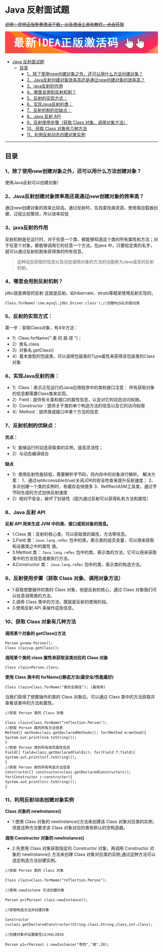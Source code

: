# Java 反射面试题


~~[说明：提供正版免费激活下载，以及激活工具和教程，点击获取](http://www.idejihuo.com)~~

[![img](../img/Release_Preview_image_1280x600_IntelliJIDEA-2x.jpg)](http://www.idejihuo.com)


- [Java 反射面试题](#java-反射面试题)
  - [目录](#目录)
    - [1、除了使用new创建对象之外，还可以用什么方法创建对象？](#1除了使用new创建对象之外还可以用什么方法创建对象)
    - [2、Java反射创建对象效率高还是通过new创建对象的效率高？](#2java反射创建对象效率高还是通过new创建对象的效率高)
    - [3、java反射的作用](#3java反射的作用)
    - [4、哪里会用到反射机制？](#4哪里会用到反射机制)
    - [5、反射的实现方式：](#5反射的实现方式)
    - [6、实现Java反射的类：](#6实现java反射的类)
    - [7、反射机制的优缺点：](#7反射机制的优缺点)
    - [8、Java 反射 API](#8java-反射-api)
    - [9、反射使用步骤（获取 Class 对象、调用对象方法）](#9反射使用步骤获取-class-对象调用对象方法)
    - [10、获取 Class 对象有几种方法](#10获取-class-对象有几种方法)
    - [11、利用反射动态创建对象实例](#11利用反射动态创建对象实例)

---

## 目录

### 1、除了使用new创建对象之外，还可以用什么方法创建对象？
使用Java反射可以创建对象!


### 2、Java反射创建对象效率高还是通过new创建对象的效率高？
通过new创建对象的效率比较高。通过反射时，先找查找类资源，使用类加载器创建，过程比较繁琐，所以效率较低


### 3、java反射的作用
反射机制是在运行时，对于任意一个类，都能够知道这个类的所有属性和方法；对于任意个对象，都能够调用它的任意一个方法。在java 中，只要给定类的名字，就可以通过反射机制来获得类的所有信息。

>这种动态获取的信息以及动态调用对象的方法的功能称为Java语言的反射机制。


### 4、哪里会用到反射机制？
jdbc就是典型的反射
这就是反射。如hibernate，struts等框架使用反射实现的。
```
Class.forName('com.mysql.jdbc.Driver.class');//加载MySQL的驱动类
```

### 5、反射的实现方式：
第一步：获取Class对象，有4中方法： 
- 1）Class.forName(“ 类 的 路 径 ”)； 
- 2）类名.class
- 3）对象名.getClass()
- 4）基本类型的包装类，可以调用包装类的Type属性来获得该包装类的Class对象


### 6、实现Java反射的类：
- 1）Class：表示正在运行的Java应用程序中的类和接口注意： 所有获取对象的信息都需要Class类来实现。
- 2）Field：提供有关类和接口的属性信息，以及对它的动态访问权限。
- 3）Constructor：提供关于类的单个构造方法的信息以及它的访问权限
- 4）Method：提供类或接口中某个方法的信息


### 7、反射机制的优缺点：
**优点：**
- 1）能够运行时动态获取类的实例，提高灵活性；
- 2）与动态编译结合

**缺点**
- 1）使用反射性能较低，需要解析字节码，将内存中的对象进行解析。
解决方案：
1、通过setAccessible(true)关闭JDK的安全检查来提升反射速度； 
2、多次创建一个类的实例时，有缓存会快很多
3、ReﬂﬂectASM工具类，通过字节码生成的方式加快反射速度
- 2）相对不安全，破坏了封装性（因为通过反射可以获得私有方法和属性）


### 8、Java 反射 API
**反射 API 用来生成 JVM 中的类、接口或则对象的信息。**
- 1.Class 类：反射的核心类，可以获取类的属性，方法等信息。
- 2.Field 类：```Java.lang.reﬂec``` 包中的类，表示类的成员变量，可以用来获取和设置类之中的属性
值。
- 3.Method 类： ```Java.lang.reﬂec``` 包中的类，表示类的方法，它可以用来获取类中的方法信息或者执行方法。
- 4.Constructor 类： ```Java.lang.reﬂec``` 包中的类，表示类的构造方法。


### 9、反射使用步骤（获取 Class 对象、调用对象方法）
- 1.获取想要操作的类的 Class 对象，他是反射的核心，通过 Class 对象我们可以任意调用类的方法。
- 2.调用 Class 类中的方法，既就是反射的使用阶段。
- 3.使用反射 API 来操作这些信息。

### 10、获取 Class 对象有几种方法
**调用某个对象的 getClass()方法**
```
Person p=new Person();
Class clazz=p.getClass();
```

**调用某个类的 class 属性来获取该类对应的 Class 对象**
```
Class clazz=Person.class;
```
**使用 Class 类中的 forName()静态方法(最安全/性能最好)**
```
Class clazz=Class.forName("类的全路径"); (最常用)
```
当我们获得了想要操作的类的 Class 对象后，可以通过 Class 类中的方法获取并查看该类中的方法和属性。
```
//获取 Person 类的 Class 对象

Class clazz=Class.forName("reflection.Person");
//获取 Person 类的所有方法信息
Method[] method=clazz.getDeclaredMethods(); for(Method m:method){
System.out.println(m.toString());
}
//获取 Person 类的所有成员属性信息
Field[] field=clazz.getDeclaredFields(); for(Field f:field){
System.out.println(f.toString());
}
//获取 Person 类的所有构造方法信息
Constructor[] constructor=clazz.getDeclaredConstructors(); for(Constructor c:constructor){
System.out.println(c.toString());
}
```

### 11、利用反射动态创建对象实例
**Class 对象的 newInstance()**
- 1.使用 Class 对象的 newInstance()方法来创建该 Class 对象对应类的实例，但是这种方法要求该 Class 对象对应的类有默认的空构造器。

**调用 Constructor 对象的 newInstance()**
- 2.先使用 Class 对象获取指定的 Constructor 对象，再调用 Constructor 对象的 newInstance()
方法来创建 Class 对象对应类的实例,通过这种方法可以选定构造方法创建实例。

```
//获取 Person 类的 Class 对象

Class clazz=Class.forName("reflection.Person");

//使用.newInstane 方法创建对象

Person p=(Person) clazz.newInstance();

//获取构造方法并创建对象

Constructor c=clazz.getDeclaredConstructor(String.class,String.class,int.class);

//创建对象并设置属性13/04/2018

Person p1=(Person) c.newInstance("李四","男",20);
```